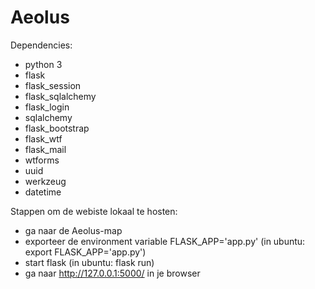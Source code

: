 # Aeolus
Dependencies:
  - python 3
  - flask
  - flask_session
  - flask_sqlalchemy
  - flask_login
  - sqlalchemy
  - flask_bootstrap
  - flask_wtf
  - flask_mail
  - wtforms
  - uuid
  - werkzeug
  - datetime
 
 Stappen om de webiste lokaal te hosten:
  - ga naar de Aeolus-map
  - exporteer de environment variable FLASK_APP='app.py' (in ubuntu: export FLASK_APP='app.py')
  - start flask (in ubuntu: flask run)
  - ga naar http://127.0.0.1:5000/ in je browser
